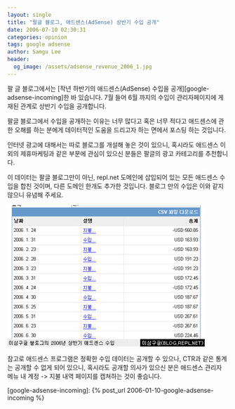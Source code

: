 ```yaml
---
layout: single
title: "팔글 블로그, 애드센스(AdSense) 상반기 수입 공개"
date: 2006-07-10 02:30:31
categories: opinion
tags: google adsense
author: Samgu Lee
header:
  og_image: /assets/adsense_revenue_2006_1.jpg
---
```


팔 글 블로그에서는 [작년 하반기의 애드센스(AdSense) 수입을 공개][google-adsense-incoming]한 바 있습니다. 7월 들어 6월 까지의 수입이 관리자페이지에 게재된 관계로 상반기 수입을 공개합니다.

팔글 블로그에서 수입을 공개하는 이유는 너무 많다고 혹은 너무 적다고 애드센스에 관한 오해를 하는 분에게 데이터적인 도움을 드리고자 하는 면에서 포스팅 하는 것입니다.

인터넷 광고에 대해서는 따로 블로그를 개설해 놓은 것이 있으니, 혹시라도 애드센스 이외의 제휴마케팅과 같은 부문에 관심이 있으신 분들은 팔글의 광고 카테고리를 추천합니다.

이 데이터는 팔글 블로그만이 아닌, repl.net 도메인에 삽입되어 있는 모든 애드센스 수입을 합친 것이며, 다른 도메인 한개도 추가한 것입니다. 블로그 만의 수입은 이와 같지 않으니 유념해 주세요.

![팔글 블로그 2006년 상반기 애드센스 수입](/assets/adsense_revenue_2006_1.jpg)

참고로 애드센스 프로그램은 정확한 수입 데이터는 공개할 수 있으나, CTR과 같은 통계는 공개할 수 없게 되어 있으니, 혹시라도 공개할 의사가 있으신 분은 애드센스 관리자 메뉴 내 계정 -> 지불 내역 페이지를 캡쳐하는 것이 좋습니다.

[google-adsense-incoming]: {% post_url 2006-01-10-google-adsense-incoming %}
